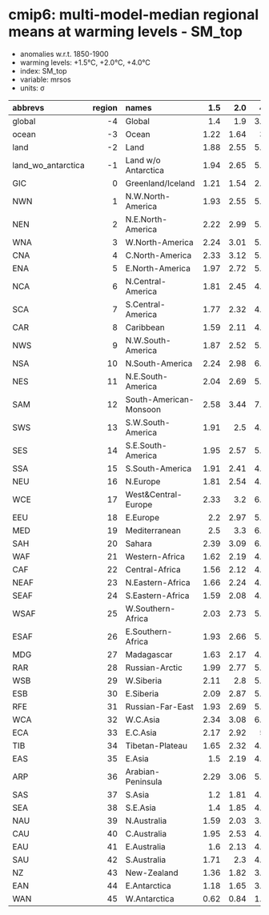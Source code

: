# cmip6: multi-model-median regional means at warming levels - SM_top

- anomalies w.r.t. 1850-1900
- warming levels: +1.5°C, +2.0°C, +4.0°C
- index: SM_top
- variable: mrsos
- units: σ

| abbrevs            |   region | names                  |   1.5 |   2.0 |   4.0 |
|:-------------------|---------:|:-----------------------|------:|------:|------:|
| global             |       -4 | Global                 |  1.4  |  1.9  |  3.93 |
| ocean              |       -3 | Ocean                  |  1.22 |  1.64 |  3.4  |
| land               |       -2 | Land                   |  1.88 |  2.55 |  5.25 |
| land_wo_antarctica |       -1 | Land w/o Antarctica    |  1.94 |  2.65 |  5.47 |
| GIC                |        0 | Greenland/Iceland      |  1.21 |  1.54 |  2.97 |
| NWN                |        1 | N.W.North-America      |  1.93 |  2.55 |  5.23 |
| NEN                |        2 | N.E.North-America      |  2.22 |  2.99 |  5.96 |
| WNA                |        3 | W.North-America        |  2.24 |  3.01 |  5.95 |
| CNA                |        4 | C.North-America        |  2.33 |  3.12 |  5.71 |
| ENA                |        5 | E.North-America        |  1.97 |  2.72 |  5.68 |
| NCA                |        6 | N.Central-America      |  1.81 |  2.45 |  4.84 |
| SCA                |        7 | S.Central-America      |  1.77 |  2.32 |  4.76 |
| CAR                |        8 | Caribbean              |  1.59 |  2.11 |  4.33 |
| NWS                |        9 | N.W.South-America      |  1.87 |  2.52 |  5.41 |
| NSA                |       10 | N.South-America        |  2.24 |  2.98 |  6.35 |
| NES                |       11 | N.E.South-America      |  2.04 |  2.69 |  5.39 |
| SAM                |       12 | South-American-Monsoon |  2.58 |  3.44 |  7.33 |
| SWS                |       13 | S.W.South-America      |  1.91 |  2.5  |  4.83 |
| SES                |       14 | S.E.South-America      |  1.95 |  2.57 |  5.45 |
| SSA                |       15 | S.South-America        |  1.91 |  2.41 |  4.52 |
| NEU                |       16 | N.Europe               |  1.81 |  2.54 |  4.99 |
| WCE                |       17 | West&Central-Europe    |  2.33 |  3.2  |  6.23 |
| EEU                |       18 | E.Europe               |  2.2  |  2.97 |  5.76 |
| MED                |       19 | Mediterranean          |  2.5  |  3.3  |  6.61 |
| SAH                |       20 | Sahara                 |  2.39 |  3.09 |  6.03 |
| WAF                |       21 | Western-Africa         |  1.62 |  2.19 |  4.53 |
| CAF                |       22 | Central-Africa         |  1.56 |  2.12 |  4.67 |
| NEAF               |       23 | N.Eastern-Africa       |  1.66 |  2.24 |  4.45 |
| SEAF               |       24 | S.Eastern-Africa       |  1.59 |  2.08 |  4.24 |
| WSAF               |       25 | W.Southern-Africa      |  2.03 |  2.73 |  5.29 |
| ESAF               |       26 | E.Southern-Africa      |  1.93 |  2.66 |  5.45 |
| MDG                |       27 | Madagascar             |  1.63 |  2.17 |  4.65 |
| RAR                |       28 | Russian-Arctic         |  1.99 |  2.77 |  5.52 |
| WSB                |       29 | W.Siberia              |  2.11 |  2.8  |  5.09 |
| ESB                |       30 | E.Siberia              |  2.09 |  2.87 |  5.97 |
| RFE                |       31 | Russian-Far-East       |  1.93 |  2.69 |  5.45 |
| WCA                |       32 | W.C.Asia               |  2.34 |  3.08 |  6.09 |
| ECA                |       33 | E.C.Asia               |  2.17 |  2.92 |  5.7  |
| TIB                |       34 | Tibetan-Plateau        |  1.65 |  2.32 |  4.55 |
| EAS                |       35 | E.Asia                 |  1.5  |  2.19 |  4.66 |
| ARP                |       36 | Arabian-Peninsula      |  2.29 |  3.06 |  5.99 |
| SAS                |       37 | S.Asia                 |  1.2  |  1.81 |  4.12 |
| SEA                |       38 | S.E.Asia               |  1.4  |  1.85 |  4.23 |
| NAU                |       39 | N.Australia            |  1.59 |  2.03 |  3.99 |
| CAU                |       40 | C.Australia            |  1.95 |  2.53 |  4.85 |
| EAU                |       41 | E.Australia            |  1.6  |  2.13 |  4.25 |
| SAU                |       42 | S.Australia            |  1.71 |  2.3  |  4.48 |
| NZ                 |       43 | New-Zealand            |  1.36 |  1.82 |  3.68 |
| EAN                |       44 | E.Antarctica           |  1.18 |  1.65 |  3.22 |
| WAN                |       45 | W.Antarctica           |  0.62 |  0.84 |  1.81 |